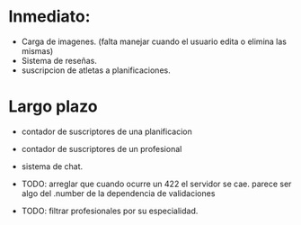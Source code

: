 # Inmediato:
- Carga de imagenes. (falta manejar cuando el usuario edita o elimina las mismas)
- Sistema de reseñas.
- suscripcion de atletas a planificaciones.

# Largo plazo
- contador de suscriptores de una planificacion
- contador de suscriptores de un profesional
- sistema de chat.

- TODO: arreglar que cuando ocurre un 422 el servidor se cae. parece ser algo del .number de la dependencia de validaciones
- TODO: filtrar profesionales por su especialidad.